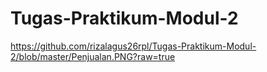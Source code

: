 # Tugas-Praktikum-Modul-2
https://github.com/rizalagus26rpl/Tugas-Praktikum-Modul-2/blob/master/Penjualan.PNG?raw=true
